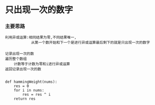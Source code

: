 # **只出现一次的数字**
### 主要思路
    利用异或运算:相同结果为零,不同结果唯一,
                从第一个数开始和下一个是进行异或运算最后剩下的就是只出现一次的数字
 
####
    记录出现一次的数
    遍历整个数组
        计数等于计数为零和i进行异或运算
    返回记录出现一次的数
    
    
    def hammingWeight(nums):
        res = 0
        for i in nums:
            res = res ^ i
        return res